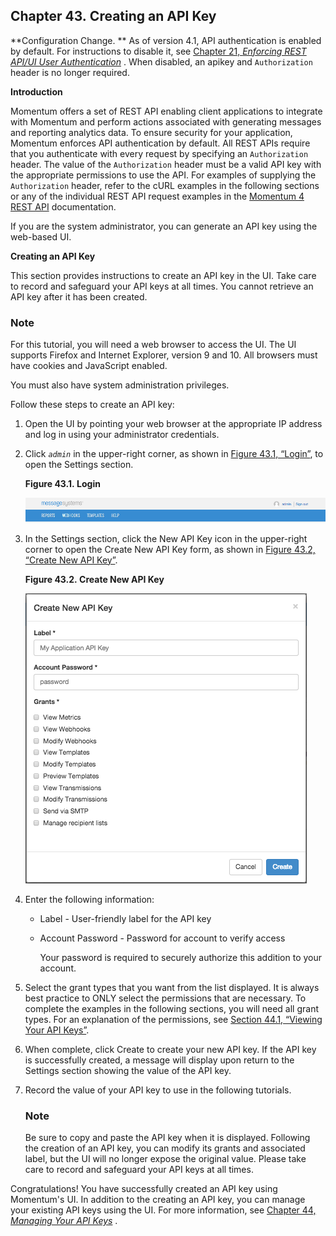 ## Chapter 43. Creating an API Key

**Configuration Change. ** As of version 4.1, API authentication is enabled by default. For instructions to disable it, see [Chapter 21, *Enforcing REST API/UI User Authentication*](auth "Chapter 21. Enforcing REST API/UI User Authentication") . When disabled, an apikey and `Authorization` header is no longer required.

**Introduction**

Momentum offers a set of REST API enabling client applications to integrate with Momentum and perform actions associated with generating messages and reporting analytics data. To ensure security for your application, Momentum enforces API authentication by default. All REST APIs require that you authenticate with every request by specifying an `Authorization` header. The value of the `Authorization` header must be a valid API key with the appropriate permissions to use the API. For examples of supplying the `Authorization` header, refer to the cURL examples in the following sections or any of the individual REST API request examples in the [Momentum 4 REST API](https://support.messagesystems.com/docs/web-rest/v1_index.html) documentation.

If you are the system administrator, you can generate an API key using the web-based UI.

**Creating an API Key** 

This section provides instructions to create an API key in the UI. Take care to record and safeguard your API keys at all times. You cannot retrieve an API key after it has been created.

### Note

For this tutorial, you will need a web browser to access the UI. The UI supports Firefox and Internet Explorer, version 9 and 10. All browsers must have cookies and JavaScript enabled.

You must also have system administration privileges.

Follow these steps to create an API key:

1.  Open the UI by pointing your web browser at the appropriate IP address and log in using your administrator credentials.

2.  Click *`admin`* in the upper-right corner, as shown in [Figure 43.1, “Login”](create_apikey#figure_admin_icon "Figure 43.1. Login"), to open the Settings section.

    <a name="figure_admin_icon"></a>

    **Figure 43.1. Login**

    ![Login](images/username_icon.png)

3.  In the Settings section, click the New API Key icon in the upper-right corner to open the Create New API Key form, as shown in [Figure 43.2, “Create New API Key”](create_apikey#figure_create_api_key "Figure 43.2. Create New API Key").

    <a name="figure_create_api_key"></a>

    **Figure 43.2. Create New API Key**

    ![Create New API Key](images/create_apikey.png)

4.  Enter the following information:

    *   Label - User-friendly label for the API key

    *   Account Password - Password for account to verify access

        Your password is required to securely authorize this addition to your account.

5.  Select the grant types that you want from the list displayed. It is always best practice to ONLY select the permissions that are necessary. To complete the examples in the following sections, you will need all grant types. For an explanation of the permissions, see [Section 44.1, “Viewing Your API Keys”](web-ui.apikeys#web-ui.apikeys.viewing "44.1. Viewing Your API Keys").

6.  When complete, click Create to create your new API key. If the API key is successfully created, a message will display upon return to the Settings section showing the value of the API key.

7.  Record the value of your API key to use in the following tutorials.

    ### Note

    Be sure to copy and paste the API key when it is displayed. Following the creation of an API key, you can modify its grants and associated label, but the UI will no longer expose the original value. Please take care to record and safeguard your API keys at all times.

Congratulations! You have successfully created an API key using Momentum's UI. In addition to the creating an API key, you can manage your existing API keys using the UI. For more information, see [Chapter 44, *Managing Your API Keys*](web-ui.apikeys "Chapter 44. Managing Your API Keys") .
